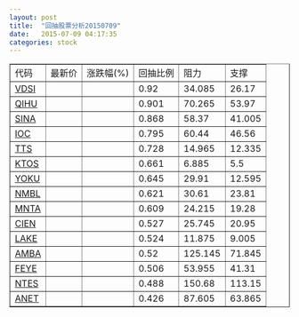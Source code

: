 ```yaml
---
layout: post
title:  "回抽股票分析20150709"
date:   2015-07-09 04:17:35
categories: stock
---
```

<script type="text/javascript">
var stockList = []
stockList.push('gb_vdsi');
stockList.push('gb_qihu');
stockList.push('gb_sina');
stockList.push('gb_ioc');
stockList.push('gb_tts');
stockList.push('gb_ktos');
stockList.push('gb_yoku');
stockList.push('gb_nmbl');
stockList.push('gb_mnta');
stockList.push('gb_cien');
stockList.push('gb_lake');
stockList.push('gb_amba');
stockList.push('gb_feye');
stockList.push('gb_ntes');
stockList.push('gb_anet');
</script>
<table border="1">
 <tr>
 <td>代码</td>
 <td>最新价</td>
 <td>涨跌幅(%)</td>
 <td>回抽比例</td>
 <td>阻力</td>
 <td>支撑</td>
</tr>
  <tr id="vdsi">
  <td><a href="http://stock.finance.sina.com.cn/usstock/quotes/VDSI.html" target="_blank">VDSI</a></td><td></td><td></td><td>0.92</td><td>34.085</td><td>26.17</td></tr>
  <tr id="qihu">
  <td><a href="http://stock.finance.sina.com.cn/usstock/quotes/QIHU.html" target="_blank">QIHU</a></td><td></td><td></td><td>0.901</td><td>70.265</td><td>53.97</td></tr>
  <tr id="sina">
  <td><a href="http://stock.finance.sina.com.cn/usstock/quotes/SINA.html" target="_blank">SINA</a></td><td></td><td></td><td>0.868</td><td>58.37</td><td>41.005</td></tr>
  <tr id="ioc">
  <td><a href="http://stock.finance.sina.com.cn/usstock/quotes/IOC.html" target="_blank">IOC</a></td><td></td><td></td><td>0.795</td><td>60.44</td><td>46.56</td></tr>
  <tr id="tts">
  <td><a href="http://stock.finance.sina.com.cn/usstock/quotes/TTS.html" target="_blank">TTS</a></td><td></td><td></td><td>0.728</td><td>14.965</td><td>12.335</td></tr>
  <tr id="ktos">
  <td><a href="http://stock.finance.sina.com.cn/usstock/quotes/KTOS.html" target="_blank">KTOS</a></td><td></td><td></td><td>0.661</td><td>6.885</td><td>5.5</td></tr>
  <tr id="yoku">
  <td><a href="http://stock.finance.sina.com.cn/usstock/quotes/YOKU.html" target="_blank">YOKU</a></td><td></td><td></td><td>0.645</td><td>29.91</td><td>12.595</td></tr>
  <tr id="nmbl">
  <td><a href="http://stock.finance.sina.com.cn/usstock/quotes/NMBL.html" target="_blank">NMBL</a></td><td></td><td></td><td>0.621</td><td>30.61</td><td>23.81</td></tr>
  <tr id="mnta">
  <td><a href="http://stock.finance.sina.com.cn/usstock/quotes/MNTA.html" target="_blank">MNTA</a></td><td></td><td></td><td>0.609</td><td>24.215</td><td>19.28</td></tr>
  <tr id="cien">
  <td><a href="http://stock.finance.sina.com.cn/usstock/quotes/CIEN.html" target="_blank">CIEN</a></td><td></td><td></td><td>0.527</td><td>25.745</td><td>20.95</td></tr>
  <tr id="lake">
  <td><a href="http://stock.finance.sina.com.cn/usstock/quotes/LAKE.html" target="_blank">LAKE</a></td><td></td><td></td><td>0.524</td><td>11.875</td><td>9.005</td></tr>
  <tr id="amba">
  <td><a href="http://stock.finance.sina.com.cn/usstock/quotes/AMBA.html" target="_blank">AMBA</a></td><td></td><td></td><td>0.52</td><td>125.145</td><td>71.845</td></tr>
  <tr id="feye">
  <td><a href="http://stock.finance.sina.com.cn/usstock/quotes/FEYE.html" target="_blank">FEYE</a></td><td></td><td></td><td>0.506</td><td>53.955</td><td>41.31</td></tr>
  <tr id="ntes">
  <td><a href="http://stock.finance.sina.com.cn/usstock/quotes/NTES.html" target="_blank">NTES</a></td><td></td><td></td><td>0.488</td><td>150.68</td><td>113.15</td></tr>
  <tr id="anet">
  <td><a href="http://stock.finance.sina.com.cn/usstock/quotes/ANET.html" target="_blank">ANET</a></td><td></td><td></td><td>0.426</td><td>87.605</td><td>63.865</td></tr>
</table>
